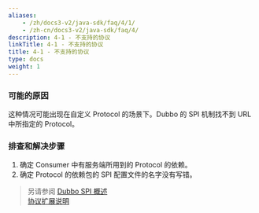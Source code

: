 ```yaml
---
aliases:
    - /zh/docs3-v2/java-sdk/faq/4/1/
    - /zh-cn/docs3-v2/java-sdk/faq/4/
description: 4-1 - 不支持的协议
linkTitle: 4-1 - 不支持的协议
title: 4-1 - 不支持的协议
type: docs
weight: 1
---
```






### 可能的原因
这种情况可能出现在自定义 Protocol 的场景下。Dubbo 的 SPI 机制找不到 URL 中所指定的 Protocol。


### 排查和解决步骤
1. 确定 Consumer 中有服务端所用到的 Protocol 的依赖。
2. 确定 Protocol 的依赖包的 SPI 配置文件的名字没有写错。

> 另请参阅
[Dubbo SPI 概述](/zh-cn/overview/mannual/java-sdk/reference-manual/spi/overview/)  
[协议扩展说明](/zh-cn/overview/mannual/java-sdk/reference-manual/spi/description/protocol/)